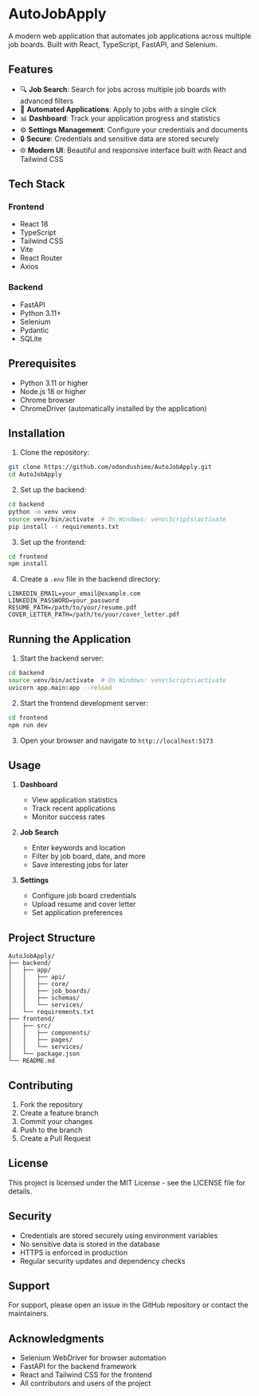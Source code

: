 # AutoJobApply

A modern web application that automates job applications across multiple job boards. Built with React, TypeScript, FastAPI, and Selenium.

## Features

- 🔍 **Job Search**: Search for jobs across multiple job boards with advanced filters
- 🤖 **Automated Applications**: Apply to jobs with a single click
- 📊 **Dashboard**: Track your application progress and statistics
- ⚙️ **Settings Management**: Configure your credentials and documents
- 🔒 **Secure**: Credentials and sensitive data are stored securely
- 🌐 **Modern UI**: Beautiful and responsive interface built with React and Tailwind CSS

## Tech Stack

### Frontend

- React 18
- TypeScript
- Tailwind CSS
- Vite
- React Router
- Axios

### Backend

- FastAPI
- Python 3.11+
- Selenium
- Pydantic
- SQLite

## Prerequisites

- Python 3.11 or higher
- Node.js 18 or higher
- Chrome browser
- ChromeDriver (automatically installed by the application)

## Installation

1. Clone the repository:

```bash
git clone https://github.com/odondushime/AutoJobApply.git
cd AutoJobApply
```

2. Set up the backend:

```bash
cd backend
python -m venv venv
source venv/bin/activate  # On Windows: venv\Scripts\activate
pip install -r requirements.txt
```

3. Set up the frontend:

```bash
cd frontend
npm install
```

4. Create a `.env` file in the backend directory:

```env
LINKEDIN_EMAIL=your_email@example.com
LINKEDIN_PASSWORD=your_password
RESUME_PATH=/path/to/your/resume.pdf
COVER_LETTER_PATH=/path/to/your/cover_letter.pdf
```

## Running the Application

1. Start the backend server:

```bash
cd backend
source venv/bin/activate  # On Windows: venv\Scripts\activate
uvicorn app.main:app --reload
```

2. Start the frontend development server:

```bash
cd frontend
npm run dev
```

3. Open your browser and navigate to `http://localhost:5173`

## Usage

1. **Dashboard**

   - View application statistics
   - Track recent applications
   - Monitor success rates

2. **Job Search**

   - Enter keywords and location
   - Filter by job board, date, and more
   - Save interesting jobs for later

3. **Settings**
   - Configure job board credentials
   - Upload resume and cover letter
   - Set application preferences

## Project Structure

```
AutoJobApply/
├── backend/
│   ├── app/
│   │   ├── api/
│   │   ├── core/
│   │   ├── job_boards/
│   │   ├── schemas/
│   │   └── services/
│   └── requirements.txt
├── frontend/
│   ├── src/
│   │   ├── components/
│   │   ├── pages/
│   │   └── services/
│   └── package.json
└── README.md
```

## Contributing

1. Fork the repository
2. Create a feature branch
3. Commit your changes
4. Push to the branch
5. Create a Pull Request

## License

This project is licensed under the MIT License - see the LICENSE file for details.

## Security

- Credentials are stored securely using environment variables
- No sensitive data is stored in the database
- HTTPS is enforced in production
- Regular security updates and dependency checks

## Support

For support, please open an issue in the GitHub repository or contact the maintainers.

## Acknowledgments

- Selenium WebDriver for browser automation
- FastAPI for the backend framework
- React and Tailwind CSS for the frontend
- All contributors and users of the project
